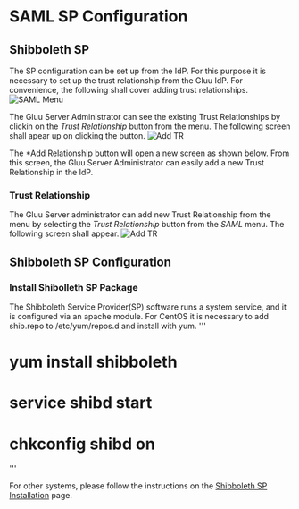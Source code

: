 # SAML SP Configuration

## Shibboleth SP

The SP configuration can be set up from the IdP. For this purpose it is necessary to set up the trust relationship from the Gluu IdP. For convenience, the following shall cover adding trust relationships.
![SAML Menu](https://raw.githubusercontent.com/GluuFederation/docs/master/sources/img/SAMLTrustRelationships/admin_saml_menu.png)

The Gluu Server Administrator can see the existing Trust Relationships by clickin on the *Trust Relationship* button from the menu. The following screen shall apear up on clicking the button.
![Add TR](https://raw.githubusercontent.com/GluuFederation/docs/master/sources/img/oxTrust/admin_saml_create.png)

The *Add Relationship button will open a new screen as shown below. From this screen, the Gluu Server Administrator can easily add a new Trust Relationship in the IdP.

### Trust Relationship
The Gluu Server administrator can add new Trust Relationship from the menu by selecting the *Trust Relationship* button from the *SAML* menu. The following screen shall appear.
![Add TR](https://raw.githubusercontent.com/GluuFederation/docs/master/sources/img/SAMLTrustRelationships/admin_saml_newTR.png)

## Shibboleth SP Configuration

### Install Shibolleth SP Package
The Shibboleth Service Provider(SP) software runs a system service, and it is configured via an apache module. For CentOS it is necessary to add shib.repo to /etc/yum/repos.d and install with yum.
'''
# yum install shibboleth

# service shibd start

# chkconfig shibd on
'''

For other systems, please follow the instructions on the [Shibboleth SP Installation](https://spaces.internet2.edu/display/SHIB2/NativeSPLinuxInstall) page.

